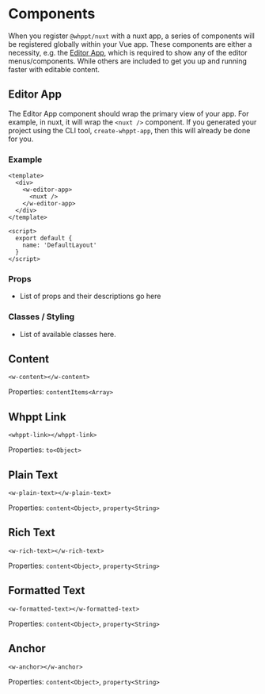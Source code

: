 # Components

When you register `@whppt/nuxt` with a nuxt app, a series of components will be registered globally within your Vue 
app. These components are either a necessity, e.g. the [Editor App](#editor-app), which is required to show any of the
editor menus/components. While others are included to get you up and running faster with editable content.

## Editor App

The Editor App component should wrap the primary view of your app. For example, in nuxt, it will wrap the `<nuxt />` 
component. If you generated your project using the CLI tool, `create-whppt-app`, then this will already be done for you.

### Example
```vue
<template>
  <div>
    <w-editor-app>
      <nuxt />
    </w-editor-app>
  </div>
</template>

<script>
  export default {
    name: 'DefaultLayout'
  }
</script>
```

### Props
 
- List of props and their descriptions go here

### Classes / Styling

- List of available classes here.

## Content 
`<w-content></w-content>`

Properties: `contentItems<Array>`

## Whppt Link
`<whppt-link></whppt-link>`

Properties: `to<Object>`

## Plain Text 
`<w-plain-text></w-plain-text>`

Properties: `content<Object>`, `property<String>`

## Rich Text 
`<w-rich-text></w-rich-text>`

Properties: `content<Object>`, `property<String>`

## Formatted Text
`<w-formatted-text></w-formatted-text>`

Properties: `content<Object>`, `property<String>`

## Anchor
`<w-anchor></w-anchor>`

Properties: `content<Object>`, `property<String>`


